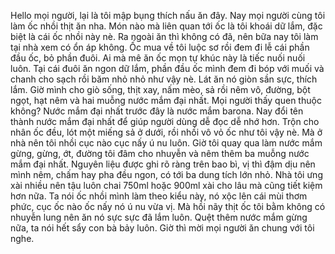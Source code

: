 Hello mọi người, lại là tôi mập bụng thích nấu ăn đây. Nay mọi người cùng tôi làm ốc nhồi thịt ăn nha. Món nào mà liên quan tới ốc là tôi khoái dữ lắm, đặc biệt là cái ốc nhồi này nè. Ra ngoài ăn thì không có đã, nên bữa nay tôi làm tại nhà xem có ổn áp không. Ốc mua về tôi luộc sơ rồi đem đi lễ cái phần đầu ốc, bỏ phần đuôi. Ai mà mê ăn ốc mọn tự khúc này là tiếc nuối nuối luôn. Tại cái đuôi ăn ngon dữ lắm, phần đầu ốc mình đem đi bóp với muối và chanh cho sạch rồi băm nhỏ nhỏ như vậy nè. Lát ăn nó giòn sần sực, thích lắm. Giờ mình cho giò sống, thịt xay, nấm mèo, sả rồi nêm vô, đường, bột ngọt, hạt nêm và hai muỗng nước mắm đại nhất. Mọi người thấy quen thuộc không? Nước mắm đại nhất trước đây là nước mắm barona. Nay đổi tên thành nước mắm đại nhất để giúp người dùng dễ đọc dễ nhớ hơn. Trộn cho nhân ốc đều, lót một miếng sả ở dưới, rồi nhồi vô vỏ ốc như tôi vậy nè. Mà ở nhà nên tôi nhồi cục nào cục nấy ú nu luôn. Giờ tôi quay qua làm nước mắm gừng, gừng, ớt, đường tôi đâm cho nhuyễn và nêm thêm ba muỗng nước mắm đại nhất. Nguyên liệu được ghi rõ ràng trên bao bì, vị thì đậm dịu nên mình nêm, chấm hay pha đều ngon, có tới ba dung tích lớn nhỏ. Nhà tôi ưng xài nhiều nên tậu luôn chai 750ml hoặc 900ml xài cho lâu mà cũng tiết kiệm hơn nữa. Ta nói ốc nhồi mình làm theo kiểu này, nó xộc lên cái mùi thơm phức, cục ốc nào ốc nấy nó ú nu vừa vị. Mà hồi nãy thịt ốc tôi bằm không có nhuyễn lung nên ăn nó sực sực đã lắm luôn. Quệt thêm nước mắm gừng nữa, ta nói hết sẩy con bà bảy luôn. Giờ thì mời mọi người ăn chung với tôi nghe.